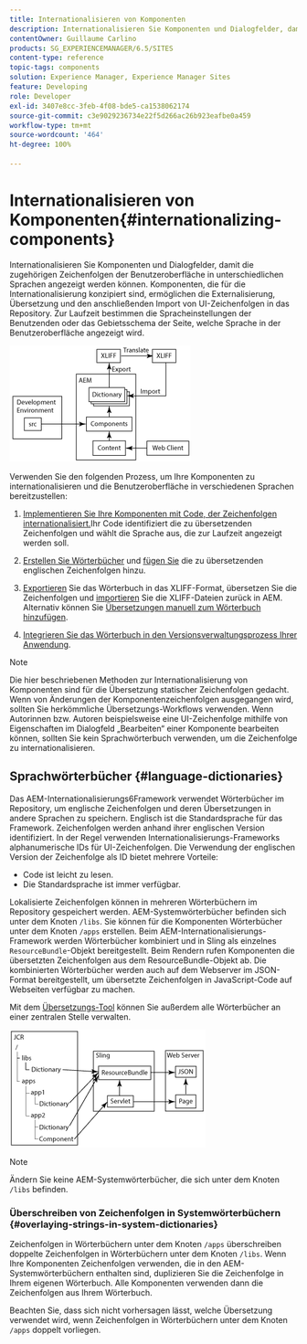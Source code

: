 ```yaml
---
title: Internationalisieren von Komponenten
description: Internationalisieren Sie Komponenten und Dialogfelder, damit die zugehörigen Zeichenfolgen ihrer Benutzeroberflächen in unterschiedlichen Sprachen angezeigt werden können
contentOwner: Guillaume Carlino
products: SG_EXPERIENCEMANAGER/6.5/SITES
content-type: reference
topic-tags: components
solution: Experience Manager, Experience Manager Sites
feature: Developing
role: Developer
exl-id: 3407e8cc-3feb-4f08-bde5-ca1538062174
source-git-commit: c3e9029236734e22f5d266ac26b923eafbe0a459
workflow-type: tm+mt
source-wordcount: '464'
ht-degree: 100%

---
```


# Internationalisieren von Komponenten{#internationalizing-components}

Internationalisieren Sie Komponenten und Dialogfelder, damit die zugehörigen Zeichenfolgen der Benutzeroberfläche in unterschiedlichen Sprachen angezeigt werden können. Komponenten, die für die Internationalisierung konzipiert sind, ermöglichen die Externalisierung, Übersetzung und den anschließenden Import von UI-Zeichenfolgen in das Repository. Zur Laufzeit bestimmen die Spracheinstellungen der Benutzenden oder das Gebietsschema der Seite, welche Sprache in der Benutzeroberfläche angezeigt wird.

![chlimage_1-9](assets/chlimage_1-9a.png)

Verwenden Sie den folgenden Prozess, um Ihre Komponenten zu internationalisieren und die Benutzeroberfläche in verschiedenen Sprachen bereitzustellen:

1. [Implementieren Sie Ihre Komponenten mit Code, der Zeichenfolgen internationalisiert.](/help/sites-developing/i18n-dev.md)Ihr Code identifiziert die zu übersetzenden Zeichenfolgen und wählt die Sprache aus, die zur Laufzeit angezeigt werden soll.
1. [Erstellen Sie Wörterbücher](/help/sites-developing/i18n-translator.md#creating-a-dictionary) und [fügen Sie](/help/sites-developing/i18n-translator.md#adding-changing-and-removing-strings) die zu übersetzenden englischen Zeichenfolgen hinzu.

1. [Exportieren](/help/sites-developing/i18n-translator.md#exporting-a-dictionary) Sie das Wörterbuch in das XLIFF-Format, übersetzen Sie die Zeichenfolgen und [importieren](/help/sites-developing/i18n-translator.md#importing-a-dictionary) Sie die XLIFF-Dateien zurück in AEM. Alternativ können Sie [Übersetzungen manuell zum Wörterbuch hinzufügen](/help/sites-developing/i18n-translator.md#editing-translated-strings).

1. [Integrieren Sie das Wörterbuch in den Versionsverwaltungsprozess Ihrer Anwendung](/help/sites-developing/i18n-translator.md#publishing-dictionaries).

>[!NOTE]
>
>Die hier beschriebenen Methoden zur Internationalisierung von Komponenten sind für die Übersetzung statischer Zeichenfolgen gedacht. Wenn von Änderungen der Komponentenzeichenfolgen ausgegangen wird, sollten Sie herkömmliche Übersetzungs-Workflows verwenden. Wenn Autorinnen bzw. Autoren beispielsweise eine UI-Zeichenfolge mithilfe von Eigenschaften im Dialogfeld „Bearbeiten“ einer Komponente bearbeiten können, sollten Sie kein Sprachwörterbuch verwenden, um die Zeichenfolge zu internationalisieren.

## Sprachwörterbücher {#language-dictionaries}

Das AEM-Internationalisierungs6Framework verwendet Wörterbücher im Repository, um englische Zeichenfolgen und deren Übersetzungen in andere Sprachen zu speichern. Englisch ist die Standardsprache für das Framework. Zeichenfolgen werden anhand ihrer englischen Version identifiziert. In der Regel verwenden Internationalisierungs-Frameworks alphanumerische IDs für UI-Zeichenfolgen. Die Verwendung der englischen Version der Zeichenfolge als ID bietet mehrere Vorteile:

* Code ist leicht zu lesen.
* Die Standardsprache ist immer verfügbar.

Lokalisierte Zeichenfolgen können in mehreren Wörterbüchern im Repository gespeichert werden. AEM-Systemwörterbücher befinden sich unter dem Knoten `/libs`. Sie können für die Komponenten Wörterbücher unter dem Knoten `/apps` erstellen. Beim AEM-Internationalisierungs-Framework werden Wörterbücher kombiniert und in Sling als einzelnes `ResourceBundle`-Objekt bereitgestellt. Beim Rendern rufen Komponenten die übersetzten Zeichenfolgen aus dem ResourceBundle-Objekt ab. Die kombinierten Wörterbücher werden auch auf dem Webserver im JSON-Format bereitgestellt, um übersetzte Zeichenfolgen in JavaScript-Code auf Webseiten verfügbar zu machen.

Mit dem [Übersetzungs-Tool](/help/sites-developing/i18n-translator.md) können Sie außerdem alle Wörterbücher an einer zentralen Stelle verwalten.

![chlimage_1-10](assets/chlimage_1-10a.png)

>[!NOTE]
>
>Ändern Sie keine AEM-Systemwörterbücher, die sich unter dem Knoten `/libs` befinden.

### Überschreiben von Zeichenfolgen in Systemwörterbüchern {#overlaying-strings-in-system-dictionaries}

Zeichenfolgen in Wörterbüchern unter dem Knoten `/apps` überschreiben doppelte Zeichenfolgen in Wörterbüchern unter dem Knoten `/libs`. Wenn Ihre Komponenten Zeichenfolgen verwenden, die in den AEM-Systemwörterbüchern enthalten sind, duplizieren Sie die Zeichenfolge in Ihrem eigenen Wörterbuch. Alle Komponenten verwenden dann die Zeichenfolgen aus Ihrem Wörterbuch.

Beachten Sie, dass sich nicht vorhersagen lässt, welche Übersetzung verwendet wird, wenn Zeichenfolgen in Wörterbüchern unter dem Knoten `/apps` doppelt vorliegen.
